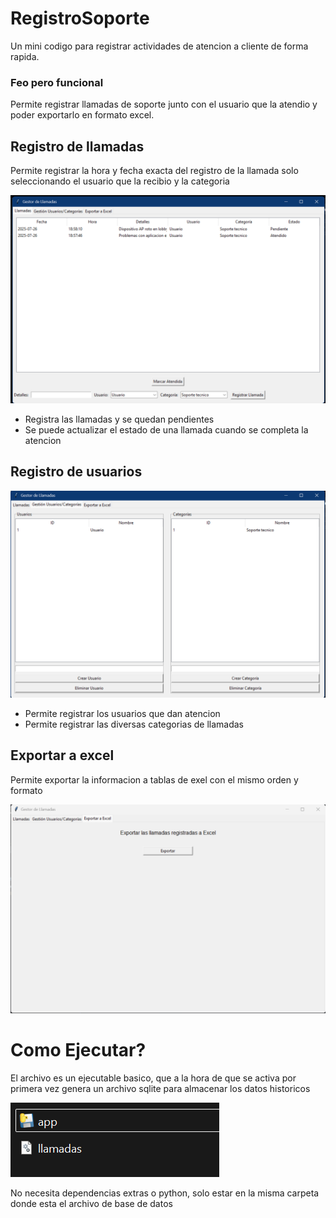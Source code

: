 # RegistroSoporte
Un mini codigo para registrar actividades de atencion a cliente de forma rapida.

### Feo pero funcional

Permite registrar llamadas de soporte junto con el usuario que la atendio y poder exportarlo en formato excel.

## Registro de llamadas
 Permite registrar la hora y fecha exacta del registro de la llamada solo seleccionando el usuario que la recibio y la categoria

 ![error_141](Capturas/Reportes.png)

+ Registra las llamadas y se quedan pendientes
+ Se puede actualizar el estado de una llamada cuando se completa la atencion

## Registro de usuarios

![error_141](Capturas/usuarios_categorias.png)

+ Permite registrar los usuarios que dan atencion
+ Permite registrar las diversas categorias de llamadas

## Exportar a excel 

Permite exportar la informacion a tablas de exel con el mismo orden y formato 

![error_141](Capturas/excel.png)

# Como Ejecutar?

El archivo es un ejecutable basico, que a la hora de que se activa por primera vez genera un archivo sqlite para almacenar los datos historicos

![error_141](Capturas/archivos.png)

No necesita dependencias extras o python, solo estar en la misma carpeta donde esta el archivo de base de datos